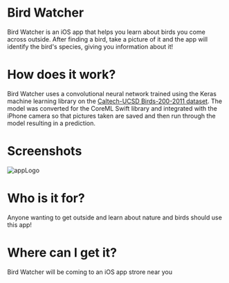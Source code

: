 # Bird Watcher
Bird Watcher is an iOS app that helps you learn about birds you come across outside. After finding a bird, take a picture of it and the app will identify the bird's species, giving you information about it!

# How does it work?
Bird Watcher uses a convolutional neural network trained using the Keras machine learning library on the [Caltech-UCSD Birds-200-2011 dataset](http://www.vision.caltech.edu/visipedia/CUB-200.html). The model was converted for the CoreML Swift library and integrated with the iPhone camera so that pictures taken are saved and then run through the model resulting in a prediction.

# Screenshots
![appLogo](appImage/Image-1.JPEG)













# Who is it for?
Anyone wanting to get outside and learn about nature and birds should use this app!

# Where can I get it?
Bird Watcher will be coming to an iOS app strore near you 
